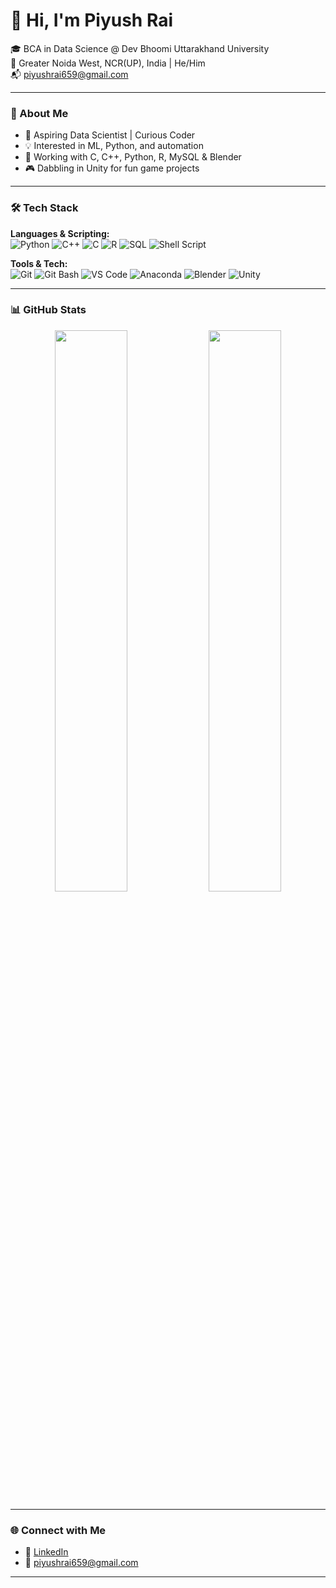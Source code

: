   # 👋 Hi, I'm Piyush Rai

🎓 BCA in Data Science @ Dev Bhoomi Uttarakhand University  
📍 Greater Noida West, NCR(UP), India | He/Him  
📬 piyushrai659@gmail.com  

---

### 🧠 About Me

- 🚀 Aspiring Data Scientist | Curious Coder  
- 💡 Interested in ML, Python, and automation  
- 🔧 Working with C, C++, Python, R, MySQL & Blender  
- 🎮 Dabbling in Unity for fun game projects

---

### 🛠️ Tech Stack

**Languages & Scripting:**  
![Python](https://img.shields.io/badge/Python-3776AB?style=flat&logo=python&logoColor=white)
![C++](https://img.shields.io/badge/C++-00599C?style=flat&logo=cplusplus&logoColor=white)
![C](https://img.shields.io/badge/C-00599C?style=flat&logo=c&logoColor=white)
![R](https://img.shields.io/badge/R-276DC3?style=flat&logo=r&logoColor=white)
![SQL](https://img.shields.io/badge/SQL-336791?style=flat&logo=mysql&logoColor=white)
![Shell Script](https://img.shields.io/badge/Shell-121011?style=flat&logo=gnu-bash&logoColor=white)

**Tools & Tech:**  
![Git](https://img.shields.io/badge/Git-F05032?style=flat&logo=git&logoColor=white)
![Git Bash](https://img.shields.io/badge/Git%20Bash-121011?style=flat&logo=gnu-bash&logoColor=white)
![VS Code](https://img.shields.io/badge/VS%20Code-007ACC?style=flat&logo=visualstudiocode&logoColor=white)
![Anaconda](https://img.shields.io/badge/Anaconda-42B029?style=flat&logo=anaconda&logoColor=white)
![Blender](https://img.shields.io/badge/Blender-F5792A?style=flat&logo=blender&logoColor=white)
![Unity](https://img.shields.io/badge/Unity-000000?style=flat&logo=unity&logoColor=white)

---

### 📊 GitHub Stats

<p align="center">
  <img src="https://github-readme-stats.vercel.app/api?username=piyushrai956&show_icons=true&theme=github_dark" width="48%" />
  <img src="https://github-readme-streak-stats.herokuapp.com/?user=piyushrai956&theme=github-dark-blue" width="48%" />
</p>

---

### 🌐 Connect with Me

- 🔗 [LinkedIn](https://www.linkedin.com/in/piyush-rai-b750ba329/)  
- 📧 piyushrai659@gmail.com  

---
